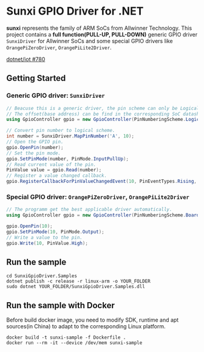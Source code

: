 # Sunxi GPIO Driver for .NET

**sunxi** represents the family of ARM SoCs from Allwinner Technology. This project contains a **full function(PULL-UP, PULL-DOWN)** generic GPIO driver `SunxiDriver` for Allwinner SoCs and some special GPIO drivers like `OrangePiZeroDriver`, `OrangePiLite2Driver`.

[dotnet/iot #780](https://github.com/dotnet/iot/pull/780)

## Getting Started

### Generic GPIO driver: `SunxiDriver`
```C#
// Beacuse this is a generic driver, the pin scheme can only be Logical.
// The offset(base address) can be find in the corresponding SoC datasheet.
using GpioController gpio = new GpioController(PinNumberingScheme.Logical, new SunxiDriver(gpioRegisterOffset0: 0x01C20800, gpioRegisterOffset1: 0x01F02C00));

// Convert pin number to logical scheme.
int number = SunxiDriver.MapPinNumber('A', 10);
// Open the GPIO pin.
gpio.OpenPin(number);
// Set the pin mode.
gpio.SetPinMode(number, PinMode.InputPullUp);
// Read current value of the pin.
PinValue value = gpio.Read(number);
// Register a value changed callback.
gpio.RegisterCallbackForPinValueChangedEvent(10, PinEventTypes.Rising, Switch_Pressed_Handler);
```

### Special GPIO driver: `OrangePiZeroDriver`, `OrangePiLite2Driver`
```C#
// The programm get the best applicable driver automatically.
using GpioController gpio = new GpioController(PinNumberingScheme.Board);

gpio.OpenPin(10);
gpio.SetPinMode(10, PinMode.Output);
// Write a value to the pin.
gpio.Write(10, PinValue.High);
```

## Run the sample
```
cd SunxiGpioDriver.Samples
dotnet publish -c release -r linux-arm -o YOUR_FOLDER
sudo dotnet YOUR_FOLDER/SunxiGpioDriver.Samples.dll
```

## Run the sample with Docker
Before build docker image, you need to modify SDK, runtime and apt sources(in China) to adapt to the corresponding Linux platform.

```
docker build -t sunxi-sample -f Dockerfile .
docker run --rm -it --device /dev/mem sunxi-sample
```